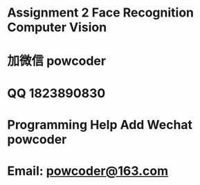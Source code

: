# Assignment 2 Face Recognition Computer Vision
# 加微信 powcoder

# QQ 1823890830

# Programming Help Add Wechat powcoder

# Email: powcoder@163.com

